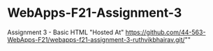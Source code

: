 # WebApps-F21-Assignment-3
Assignment 3 - Basic HTML
"Hosted At" https://github.com/44-563-WebApps-F21/webapps-f21-assignment-3-ruthvikbhairav.git/""
